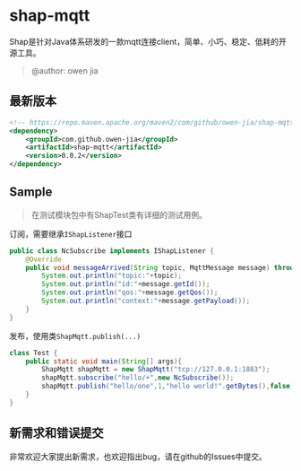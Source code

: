 # shap-mqtt
Shap是针对Java体系研发的一款mqtt连接client，简单、小巧、稳定、低耗的开源工具。

> @author: owen jia

## 最新版本

```xml
<!-- https://repo.maven.apache.org/maven2/com/github/owen-jia/shap-mqtt/ -->
<dependency>
    <groupId>com.github.owen-jia</groupId>
    <artifactId>shap-mqtt</artifactId>
    <version>0.0.2</version>
</dependency>
```

## Sample

> 在测试模块包中有ShapTest类有详细的测试用例。

订阅，需要继承`IShapListener`接口
```java
public class NcSubscribe implements IShapListener {
    @Override
    public void messageArrived(String topic, MqttMessage message) throws Exception {
        System.out.println("topic:"+topic);
        System.out.println("id:"+message.getId());
        System.out.println("qos:"+message.getQos());
        System.out.println("context:"+message.getPayload());
    }
}
```

发布，使用类`ShapMqtt.publish(...)`
```java
class Test {
    public static void main(String[] args){
        ShapMqtt shapMqtt = new ShapMqtt("tcp://127.0.0.1:1883");
        shapMqtt.subscribe("hello/+",new NcSubscribe());
        shapMqtt.publish("hello/one",1,"hello world!".getBytes(),false);
    }
}
```

## 新需求和错误提交

非常欢迎大家提出新需求，也欢迎指出bug，请在github的Issues中提交。